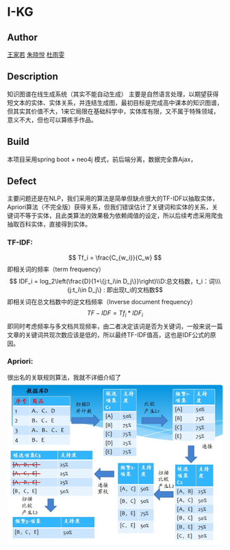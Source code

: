 # I-KG

## Author

[王家若]("github.com/wjr22")
[朱晓悦]()
[杜雨雯]()

## Description

知识图谱在线生成系统（其实不能自动生成）
主要是自然语言处理，以期望获得短文本的实体、实体关系，并连结生成图，最初目标是完成高中课本的知识图谱，但其实其价值不大，1来它局限在基础科学中，实体库有限，又不属于特殊领域，意义不大，但也可以算练手作品。

## Build

本项目采用spring boot + neo4j 模式，前后端分离，数据完全靠Ajax，

## Defect

主要问题还是在NLP，我们采用的算法是简单但缺点很大的TF-IDF以抽取实体，Apriori算法（不完全版）获得关系，但我们错误估计了关键词和实体的关系，关键词不等于实体，且此类算法的效果极为依赖阈值的设定，所以后续考虑采用爬虫抽取百科实体，直接得到实体。

### TF-IDF: 

$$ Tf_i = \frac{C_{w_i}}{C_w} $$
即相关词的频率（term frequency）
$$ IDF_i = log_2\left(\frac{D}{1+\{j:t_i\in D_j\}}\right)\\D:总文档数，t_i：词\\\{j:t_i\in D_j\} : 即出现t_i的文档数$$
即相关词在总文档数中的逆文档频率（Inverse document frequency）
$$ TF-IDF = Tf_i * IDF_i$$
即同时考虑频率与多文档共现频率，由二者决定该词是否为关键词，一般来说一篇文章的关键词共现次数应该是低的，所以最终TF-IDF值高，这也是IDF公式的原因。

### Apriori:

很出名的关联规则算法，我就不详细介绍了
![Apriori](src\main\resources\static\images\Apriori)